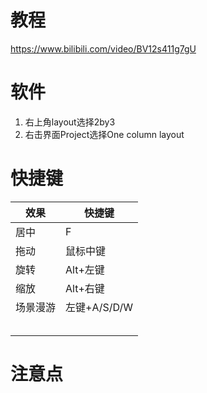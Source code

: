 # 教程

https://www.bilibili.com/video/BV12s411g7gU

# 软件

1. 右上角layout选择2by3
2. 右击界面Project选择One column layout

# 快捷键

| 效果     | 快捷键       |
| -------- | ------------ |
| 居中     | F            |
| 拖动     | 鼠标中键     |
| 旋转     | Alt+左键     |
| 缩放     | Alt+右键     |
| 场景漫游 | 左键+A/S/D/W |
|          |              |
|          |              |
|          |              |
|          |              |
|          |              |



# 注意点


